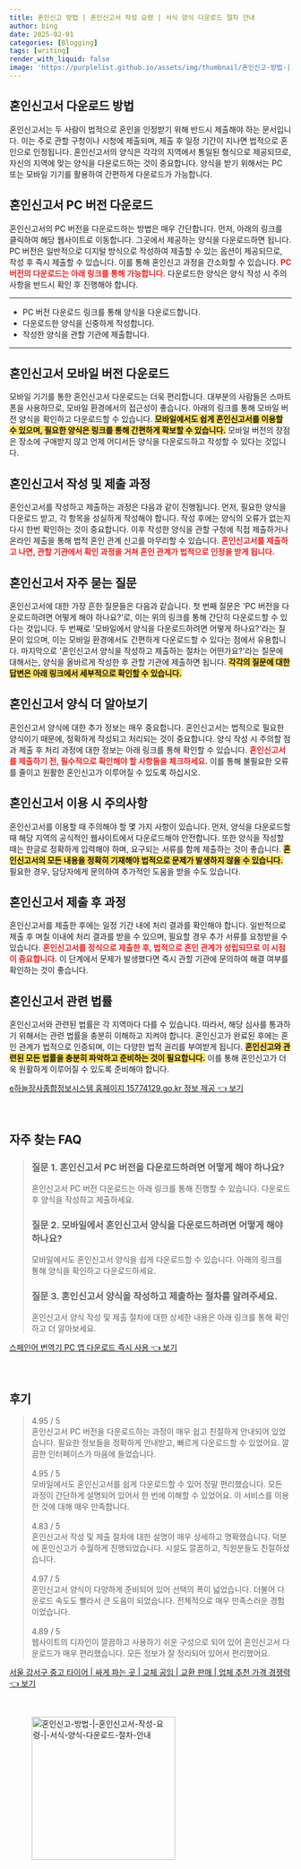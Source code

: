 ```yaml
---
title: 혼인신고 방법 | 혼인신고서 작성 요령 | 서식 양식 다운로드 절차 안내
author: bing
date: 2025-02-01
categories: [Blogging]
tags: [writing]
render_with_liquid: false
image: 'https://purplelist.github.io/assets/img/thumbnail/혼인신고-방법-|-혼인신고서-작성-요령-|-서식-양식-다운로드-절차-안내.webp'
---
```



<h2 id='혼인신고서_다운로드_방법'>혼인신고서 다운로드 방법</h2>

<p>혼인신고서는 두 사람이 법적으로 혼인을 인정받기 위해 반드시 제출해야 하는 문서입니다. 이는 주로 관할 구청이나 시청에 제출되며, 제출 후 일정 기간이 지나면 법적으로 혼인으로 인정됩니다. 혼인신고서의 양식은 각각의 지역에서 통일된 형식으로 제공되므로, 자신의 지역에 맞는 양식을 다운로드하는 것이 중요합니다. 양식을 받기 위해서는 PC 또는 모바일 기기를 활용하여 간편하게 다운로드가 가능합니다.</p>

<h2 id='혼인신고서_PC_버전_다운로드'>혼인신고서 PC 버전 다운로드</h2>

<p>혼인신고서의 PC 버전을 다운로드하는 방법은 매우 간단합니다. 먼저, 아래의 링크를 클릭하여 해당 웹사이트로 이동합니다. 그곳에서 제공하는 양식을 다운로드하면 됩니다. PC 버전은 일반적으로 디지털 방식으로 작성하여 제출할 수 있는 옵션이 제공되므로, 작성 후 즉시 제출할 수 있습니다. 이를 통해 혼인신고 과정을 간소화할 수 있습니다. <b><span style="color: #ee2323;">PC 버전의 다운로드는 아래 링크를 통해 가능합니다.</span></b> 다운로드한 양식은 양식 작성 시 주의사항을 반드시 확인 후 진행해야 합니다.</p>

<hr />

<ul>
    <li>PC 버전 다운로드 링크를 통해 양식을 다운로드합니다.</li>
    <li>다운로드한 양식을 신중하게 작성합니다.</li>
    <li>작성한 양식을 관할 기관에 제출합니다.</li>
</ul>

<hr />

<h2 id='혼인신고서_모바일_버전_다운로드'>혼인신고서 모바일 버전 다운로드</h2>

<p>모바일 기기를 통한 혼인신고서 다운로드는 더욱 편리합니다. 대부분의 사람들은 스마트폰을 사용하므로, 모바일 환경에서의 접근성이 좋습니다. 아래의 링크를 통해 모바일 버전 양식을 확인하고 다운로드할 수 있습니다. <b><span style="background-color: #ffe066;">모바일에서도 쉽게 혼인신고서를 이용할 수 있으며, 필요한 양식은 링크를 통해 간편하게 확보할 수 있습니다.</span></b> 모바일 버전의 장점은 장소에 구애받지 않고 언제 어디서든 양식을 다운로드하고 작성할 수 있다는 것입니다.</p>

<h2 id='혼인신고서_작성_및_제출_과정'>혼인신고서 작성 및 제출 과정</h2>

<p>혼인신고서를 작성하고 제출하는 과정은 다음과 같이 진행됩니다. 먼저, 필요한 양식을 다운로드 받고, 각 항목을 성실하게 작성해야 합니다. 작성 후에는 양식의 오류가 없는지 다시 한번 확인하는 것이 중요합니다. 이후 작성한 양식을 관할 구청에 직접 제출하거나 온라인 제출을 통해 법적 혼인 관계 신고를 마무리할 수 있습니다. <b><span style="color: #ee2323;">혼인신고서를 제출하고 나면, 관할 기관에서 확인 과정을 거쳐 혼인 관계가 법적으로 인정을 받게 됩니다.</span></b></p>

<h2 id='혼인신고서_자주_묻는_질문'>혼인신고서 자주 묻는 질문</h2>

<p>혼인신고서에 대한 가장 흔한 질문들은 다음과 같습니다. 첫 번째 질문은 'PC 버전을 다운로드하려면 어떻게 해야 하나요?'로, 이는 위의 링크를 통해 간단히 다운로드할 수 있다는 것입니다. 두 번째로 '모바일에서 양식을 다운로드하려면 어떻게 하나요?'라는 질문이 있으며, 이는 모바일 환경에서도 간편하게 다운로드할 수 있다는 점에서 유용합니다. 마지막으로 '혼인신고서 양식을 작성하고 제출하는 절차는 어떤가요?'라는 질문에 대해서는, 양식을 올바르게 작성한 후 관할 기관에 제출하면 됩니다. <b><span style="background-color: #ffe066;">각각의 질문에 대한 답변은 아래 링크에서 세부적으로 확인할 수 있습니다.</span></b></p>

<h2 id='혼인신고서_양식_더_알아보기'>혼인신고서 양식 더 알아보기</h2>

<p>혼인신고서 양식에 대한 추가 정보는 매우 중요합니다. 혼인신고서는 법적으로 필요한 양식이기 때문에, 정확하게 작성되고 처리되는 것이 중요합니다. 양식 작성 시 주의할 점과 제출 후 처리 과정에 대한 정보는 아래 링크를 통해 확인할 수 있습니다. <b><span style="color: #ee2323;">혼인신고서를 제출하기 전, 필수적으로 확인해야 할 사항들을 체크하세요.</span></b> 이를 통해 불필요한 오류를 줄이고 원활한 혼인신고가 이루어질 수 있도록 하십시오.</p>

<h2 id='혼인신고서_이용시_주의사항'>혼인신고서 이용 시 주의사항</h2>

<p>혼인신고서를 이용할 때 주의해야 할 몇 가지 사항이 있습니다. 먼저, 양식을 다운로드할 때 해당 지역의 공식적인 웹사이트에서 다운로드해야 안전합니다. 또한 양식을 작성할 때는 한글로 정확하게 입력해야 하며, 요구되는 서류를 함께 제출하는 것이 좋습니다. <b><span style="background-color: #ffe066;">혼인신고서의 모든 내용을 정확히 기재해야 법적으로 문제가 발생하지 않을 수 있습니다.</span></b> 필요한 경우, 담당자에게 문의하여 추가적인 도움을 받을 수도 있습니다.</p>

<h2 id='혼인신고서_제출후_과정'>혼인신고서 제출 후 과정</h2>

<p>혼인신고서를 제출한 후에는 일정 기간 내에 처리 결과를 확인해야 합니다. 일반적으로 제출 후 며칠 이내에 처리 결과를 받을 수 있으며, 필요할 경우 추가 서류를 요청받을 수 있습니다. <b><span style="color: #ee2323;">혼인신고서를 정식으로 제출한 후, 법적으로 혼인 관계가 성립되므로 이 시점이 중요합니다.</span></b> 이 단계에서 문제가 발생했다면 즉시 관할 기관에 문의하여 해결 여부를 확인하는 것이 좋습니다.</p>

<h2 id='혼인신고서_관련_법률'>혼인신고서 관련 법률</h2>

<p>혼인신고서와 관련된 법률은 각 지역마다 다를 수 있습니다. 따라서, 해당 심사를 통과하기 위해서는 관련 법률을 충분히 이해하고 지켜야 합니다. 혼인신고가 완료된 후에는 혼인 관계가 법적으로 인증되며, 이는 다양한 법적 권리를 부여받게 됩니다. <b><span style="background-color: #ffe066;">혼인신고와 관련된 모든 법률을 충분히 파악하고 준비하는 것이 필요합니다.</span></b> 이를 통해 혼인신고가 더욱 원활하게 이루어질 수 있도록 준비해야 합니다.</p>


<p><a class="click-button" title="e하늘장사종합정보시스템 홈페이지 15774129.go.kr 정보 제공" href="https://purplelist.github.io/posts/e%ED%95%98%EB%8A%98%EC%9E%A5%EC%82%AC%EC%A2%85%ED%95%A9%EC%A0%95%EB%B3%B4%EC%8B%9C%EC%8A%A4%ED%85%9C-%ED%99%88%ED%8E%98%EC%9D%B4%EC%A7%80-15774129.go.kr-%EC%A0%95%EB%B3%B4-%EC%A0%9C%EA%B3%B5/" rel="dofollow">e하늘장사종합정보시스템 홈페이지 15774129.go.kr 정보 제공 👈 보기</a></p><br>
<h2 id='자주_찾는_FAQ'>자주 찾는 FAQ</h2>
<div itemscope="" itemtype="https://schema.org/FAQPage"> 
<blockquote> 
<div itemscope="" itemprop="mainEntity" itemtype="https://schema.org/Question"> 
<h3 itemprop="name">질문 1. 혼인신고서 PC 버전을 다운로드하려면 어떻게 해야 하나요?</h3> 
<div itemscope="" itemprop="acceptedAnswer" itemtype="https://schema.org/Answer"> 
<span itemprop="text"> 
<p>혼인신고서 PC 버전 다운로드는 아래 링크를 통해 진행할 수 있습니다. 다운로드 후 양식을 작성하고 제출하세요.</p> 
</span> 
</div> 
</div> 
<div itemscope="" itemprop="mainEntity" itemtype="https://schema.org/Question"> 
<h3 itemprop="name">질문 2. 모바일에서 혼인신고서 양식을 다운로드하려면 어떻게 해야 하나요?</h3> 
<div itemscope="" itemprop="acceptedAnswer" itemtype="https://schema.org/Answer"> 
<span itemprop="text"> 
<p>모바일에서도 혼인신고서 양식을 쉽게 다운로드할 수 있습니다. 아래의 링크를 통해 양식을 확인하고 다운로드하세요.</p> 
</span> 
</div> 
</div> 
<div itemscope="" itemprop="mainEntity" itemtype="https://schema.org/Question"> 
<h3 itemprop="name">질문 3. 혼인신고서 양식을 작성하고 제출하는 절차를 알려주세요.</h3> 
<div itemscope="" itemprop="acceptedAnswer" itemtype="https://schema.org/Answer"> 
<span itemprop="text"> 
<p>혼인신고서 양식 작성 및 제출 절차에 대한 상세한 내용은 아래 링크를 통해 확인하고 더 알아보세요.</p> 
</span> 
</div> 
</div> 
</blockquote> 
</div>
<p><a class="click-button" title="스페인어 번역기 PC 앱 다운로드 즉시 사용" href="https://purplelist.github.io/posts/%EC%8A%A4%ED%8E%98%EC%9D%B8%EC%96%B4-%EB%B2%88%EC%97%AD%EA%B8%B0-PC-%EC%95%B1-%EB%8B%A4%EC%9A%B4%EB%A1%9C%EB%93%9C-%EC%A6%89%EC%8B%9C-%EC%82%AC%EC%9A%A9/" rel="dofollow">스페인어 번역기 PC 앱 다운로드 즉시 사용 👈 보기</a></p><br>
<h2 id='후기'>후기</h2>
<div itemscope itemtype="https://schema.org/Product">
  <blockquote>
  <div itemprop="review" itemscope itemtype="https://schema.org/Review">
      <div itemprop="reviewRating" itemscope itemtype="https://schema.org/Rating"> <span itemprop="ratingValue">4.95</span> / <span itemprop="bestRating">5</span> </div>
      <span itemprop="reviewBody">혼인신고서 PC 버전을 다운로드하는 과정이 매우 쉽고 친절하게 안내되어 있었습니다. 필요한 정보들을 정확하게 안내받고, 빠르게 다운로드할 수 있었어요. 깔끔한 인터페이스가 마음에 들었습니다.</span>
  </div>
  <br>
  <div itemprop="review" itemscope itemtype="https://schema.org/Review">
      <div itemprop="reviewRating" itemscope itemtype="https://schema.org/Rating"> <span itemprop="ratingValue">4.95</span> / <span itemprop="bestRating">5</span> </div>
      <span itemprop="reviewBody">모바일에서도 혼인신고서를 쉽게 다운로드할 수 있어 정말 편리했습니다. 모든 과정이 간단하게 설명되어 있어서 한 번에 이해할 수 있었어요. 이 서비스를 이용한 것에 대해 매우 만족합니다.</span>
  </div>
  <br>
  <div itemprop="review" itemscope itemtype="https://schema.org/Review">
      <div itemprop="reviewRating" itemscope itemtype="https://schema.org/Rating"> <span itemprop="ratingValue">4.83</span> / <span itemprop="bestRating">5</span> </div>
      <span itemprop="reviewBody">혼인신고서 작성 및 제출 절차에 대한 설명이 매우 상세하고 명확했습니다. 덕분에 혼인신고가 수월하게 진행되었습니다. 시설도 깔끔하고, 직원분들도 친절하셨습니다.</span>
  </div>
  <br>
  <div itemprop="review" itemscope itemtype="https://schema.org/Review">
      <div itemprop="reviewRating" itemscope itemtype="https://schema.org/Rating"> <span itemprop="ratingValue">4.97</span> / <span itemprop="bestRating">5</span> </div>
      <span itemprop="reviewBody">혼인신고서 양식이 다양하게 준비되어 있어 선택의 폭이 넓었습니다. 더불어 다운로드 속도도 빨라서 큰 도움이 되었습니다. 전체적으로 매우 만족스러운 경험이었습니다.</span>
  </div>
  <br>
  <div itemprop="review" itemscope itemtype="https://schema.org/Review">
      <div itemprop="reviewRating" itemscope itemtype="https://schema.org/Rating"> <span itemprop="ratingValue">4.89</span> / <span itemprop="bestRating">5</span> </div>
      <span itemprop="reviewBody">웹사이트의 디자인이 깔끔하고 사용하기 쉬운 구성으로 되어 있어 혼인신고서 다운로드가 매우 편리했습니다. 모든 정보가 잘 정리되어 있어서 편리했어요.</span>
  </div>
  </blockquote>
</div>
<p><a class="click-button" title="서울 강서구 중고 타이어 | 싸게 파는 곳 | 교체 공임 | 교환 판매 | 업체 추천 가격 경쟁력" href="https://purplelist.github.io/posts/%EC%84%9C%EC%9A%B8-%EA%B0%95%EC%84%9C%EA%B5%AC-%EC%A4%91%EA%B3%A0-%ED%83%80%EC%9D%B4%EC%96%B4-%EC%8B%B8%EA%B2%8C-%ED%8C%8C%EB%8A%94-%EA%B3%B3-%EA%B5%90%EC%B2%B4-%EA%B3%B5%EC%9E%84-%EA%B5%90%ED%99%98-%ED%8C%90%EB%A7%A4-%EC%97%85%EC%B2%B4-%EC%B6%94%EC%B2%9C-%EA%B0%80%EA%B2%A9-%EA%B2%BD%EC%9F%81%EB%A0%A5/" rel="dofollow">서울 강서구 중고 타이어 | 싸게 파는 곳 | 교체 공임 | 교환 판매 | 업체 추천 가격 경쟁력 👈 보기</a></p><br>
<figure class="image"><img src="https://purplelist.github.io/assets/img/thumbnail/혼인신고-방법-|-혼인신고서-작성-요령-|-서식-양식-다운로드-절차-안내.webp" alt="혼인신고-방법-|-혼인신고서-작성-요령-|-서식-양식-다운로드-절차-안내" width="256" height="256"></figure>